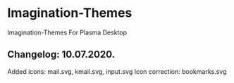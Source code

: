 # Imagination-Themes
Imagination-Themes For Plasma Desktop

Changelog: 10.07.2020.
----------------------

Added icons: mail.svg, kmail.svg, input.svg
Icon correction: bookmarks.svg
